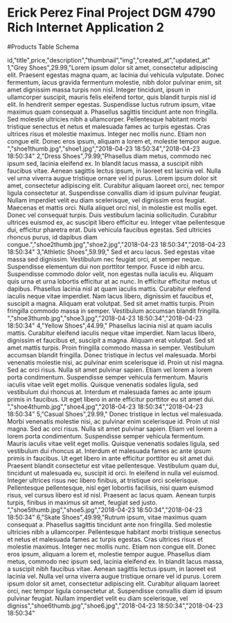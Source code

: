 Erick Perez Final Project
DGM 4790 Rich Internet Application 2
====================================


#Products Table Schema

id,"title",price,"description","thumbnail","img","created_at","updated_at"
1,"Grey Shoes",29.99,"Lorem ipsum dolor sit amet, consectetur adipiscing elit. Praesent egestas magna quam, ac lacinia dui vehicula vulputate. Donec fermentum, lacus gravida fermentum molestie, nibh dolor pulvinar enim, sit amet dignissim massa turpis non nisl. Integer tincidunt, ipsum in ullamcorper suscipit, mauris felis eleifend tortor, quis blandit turpis nisl id elit. In hendrerit semper egestas. Suspendisse luctus rutrum ipsum, vitae maximus quam consequat a. Phasellus sagittis tincidunt ante non fringilla. Sed molestie ultricies nibh a ullamcorper. Pellentesque habitant morbi tristique senectus et netus et malesuada fames ac turpis egestas. Cras ultrices risus et molestie maximus. Integer nec mollis nunc. Etiam non congue elit. Donec eros ipsum, aliquam a lorem et, molestie tempor augue. ","shoe1thumb.jpg","shoe1.jpg","2018-04-23 18:50:34","2018-04-23 18:50:34"
2,"Dress Shoes",79.99,"Phasellus diam metus, commodo nec ipsum sed, lacinia eleifend ex. In blandit lacus massa, a suscipit nibh faucibus vitae. Aenean sagittis lectus ipsum, in laoreet est lacinia vel. Nulla vel urna viverra augue tristique ornare vel id purus. Lorem ipsum dolor sit amet, consectetur adipiscing elit. Curabitur aliquam laoreet orci, nec tempor ligula consectetur at. Suspendisse convallis diam id ipsum pulvinar feugiat. Nullam imperdiet velit eu diam scelerisque, vel dignissim eros feugiat. Maecenas et mattis orci. Nulla aliquet orci nisl, in molestie est mollis eget. Donec vel consequat turpis. Duis vestibulum lacinia sollicitudin. Curabitur ultrices euismod ex, ac suscipit libero efficitur eu. Integer vitae pellentesque dui, efficitur pharetra erat. Duis vehicula faucibus egestas. Sed ultricies rhoncus purus, id dapibus diam congue.","shoe2thumb.jpg","shoe2.jpg","2018-04-23 18:50:34","2018-04-23 18:50:34"
3,"Athletic Shoes",59.99," Sed et arcu lacus. Sed egestas vitae massa sed dignissim. Vestibulum nec feugiat orci, at semper neque. Suspendisse elementum dui non porttitor tempor. Fusce id nibh arcu. Suspendisse commodo dolor velit, non egestas nulla iaculis eu. Aliquam quis urna et urna lobortis efficitur at ac nunc. In efficitur efficitur metus ut dapibus. Phasellus lacinia nisl at quam iaculis mattis. Curabitur eleifend iaculis neque vitae imperdiet. Nam lacus libero, dignissim et faucibus et, suscipit a magna. Aliquam erat volutpat. Sed sit amet mattis turpis. Proin fringilla commodo massa in semper. Vestibulum accumsan blandit fringilla. ","shoe3thumb.jpg","shoe3.jpg","2018-04-23 18:50:34","2018-04-23 18:50:34"
4,"Yellow Shoes",44.99," Phasellus lacinia nisl at quam iaculis mattis. Curabitur eleifend iaculis neque vitae imperdiet. Nam lacus libero, dignissim et faucibus et, suscipit a magna. Aliquam erat volutpat. Sed sit amet mattis turpis. Proin fringilla commodo massa in semper. Vestibulum accumsan blandit fringilla. Donec tristique in lectus vel malesuada. Morbi venenatis molestie nisi, ac pulvinar enim scelerisque id. Proin ut nisl magna. Sed ac orci risus. Nulla sit amet pulvinar sapien. Etiam vel lorem a lorem porta condimentum. Suspendisse semper vehicula fermentum. Mauris iaculis vitae velit eget mollis. Quisque venenatis sodales ligula, sed vestibulum dui rhoncus at. Interdum et malesuada fames ac ante ipsum primis in faucibus. Ut eget libero in ante efficitur porttitor eu sit amet dui. ","shoe4thumb.jpg","shoe4.jpg","2018-04-23 18:50:34","2018-04-23 18:50:34"
5,"Casual Shoes",29.99," Donec tristique in lectus vel malesuada. Morbi venenatis molestie nisi, ac pulvinar enim scelerisque id. Proin ut nisl magna. Sed ac orci risus. Nulla sit amet pulvinar sapien. Etiam vel lorem a lorem porta condimentum. Suspendisse semper vehicula fermentum. Mauris iaculis vitae velit eget mollis. Quisque venenatis sodales ligula, sed vestibulum dui rhoncus at. Interdum et malesuada fames ac ante ipsum primis in faucibus. Ut eget libero in ante efficitur porttitor eu sit amet dui. Praesent blandit consectetur est vitae pellentesque. Vestibulum quam dui, tincidunt ut malesuada eu, suscipit id orci. In eleifend in nulla vel euismod. Integer ultrices risus nec libero finibus, at tristique orci scelerisque. Pellentesque pellentesque, nisl eget lobortis facilisis, nisi quam euismod risus, vel cursus libero est id nisl. Praesent ac lacus quam. Aenean turpis turpis, finibus in maximus sit amet, feugiat sed justo. ","shoe5thumb.jpg","shoe5.jpg","2018-04-23 18:50:34","2018-04-23 18:50:34"
6,"Skate Shoes",49.99,"Rutrum ipsum, vitae maximus quam consequat a. Phasellus sagittis tincidunt ante non fringilla. Sed molestie ultricies nibh a ullamcorper. Pellentesque habitant morbi tristique senectus et netus et malesuada fames ac turpis egestas. Cras ultrices risus et molestie maximus. Integer nec mollis nunc. Etiam non congue elit. Donec eros ipsum, aliquam a lorem et, molestie tempor augue. Phasellus diam metus, commodo nec ipsum sed, lacinia eleifend ex. In blandit lacus massa, a suscipit nibh faucibus vitae. Aenean sagittis lectus ipsum, in laoreet est lacinia vel. Nulla vel urna viverra augue tristique ornare vel id purus. Lorem ipsum dolor sit amet, consectetur adipiscing elit. Curabitur aliquam laoreet orci, nec tempor ligula consectetur at. Suspendisse convallis diam id ipsum pulvinar feugiat. Nullam imperdiet velit eu diam scelerisque, vel digniss","shoe6thumb.jpg","shoe6.jpg","2018-04-23 18:50:34","2018-04-23 18:50:34"

